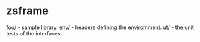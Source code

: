 zsframe
=======

foo/ - sample library.
env/ - headers defining the enviromment.
ut/  - the unit tests of the interfaces.


